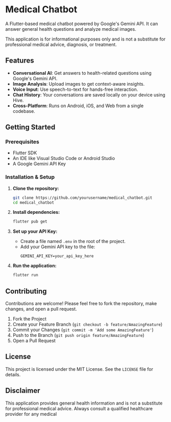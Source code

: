 # Medical Chatbot

A Flutter-based medical chatbot powered by Google's Gemini API. It can answer general health questions and analyze medical images.

This application is for informational purposes only and is not a substitute for professional medical advice, diagnosis, or treatment.

## Features

- **Conversational AI**: Get answers to health-related questions using Google's Gemini API.
- **Image Analysis**: Upload images to get context-aware insights.
- **Voice Input**: Use speech-to-text for hands-free interaction.
- **Chat History**: Your conversations are saved locally on your device using Hive.
- **Cross-Platform**: Runs on Android, iOS, and Web from a single codebase.

## Getting Started

### Prerequisites

- Flutter SDK
- An IDE like Visual Studio Code or Android Studio
- A Google Gemini API Key

### Installation & Setup

1.  **Clone the repository:**
    ```sh
    git clone https://github.com/yourusername/medical_chatbot.git
    cd medical_chatbot
    ```

2.  **Install dependencies:**
    ```sh
    flutter pub get
    ```

3.  **Set up your API Key:**
    - Create a file named `.env` in the root of the project.
    - Add your Gemini API key to the file:
      ```
      GEMINI_API_KEY=your_api_key_here
      ```

4.  **Run the application:**
    ```sh
    flutter run
    ```

## Contributing

Contributions are welcome! Please feel free to fork the repository, make changes, and open a pull request.

1.  Fork the Project
2.  Create your Feature Branch (`git checkout -b feature/AmazingFeature`)
3.  Commit your Changes (`git commit -m 'Add some AmazingFeature'`)
4.  Push to the Branch (`git push origin feature/AmazingFeature`)
5.  Open a Pull Request

## License

This project is licensed under the MIT License. See the `LICENSE` file for details.

## Disclaimer

This application provides general health information and is not a substitute for professional medical advice. Always consult a qualified healthcare provider for any medical
